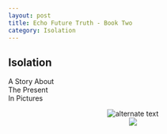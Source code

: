 ```yaml
---
layout: post
title: Echo Future Truth - Book Two
category: Isolation
---
```


## Isolation

A Story About<br />
The Present<br />
In Pictures<br />



<div style="text-align:center">
<img src="{{ '/assets/images/isolation.png' | relative_url }}" alt="alternate text" />
</div>


<div style="text-align:center">
<img src="{{ '/assets/images/divider.svg' | relative_url }}" />
</div>